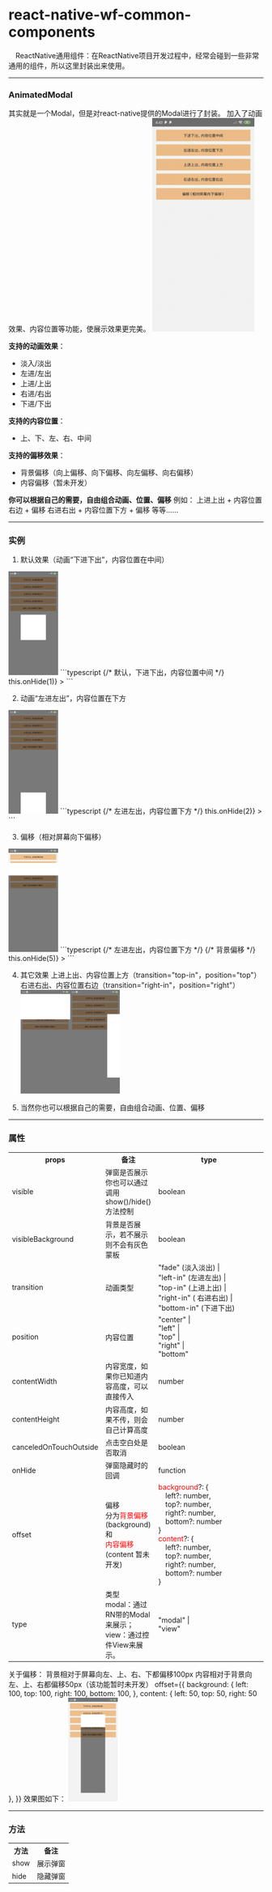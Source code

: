 # react-native-wf-common-components
&emsp;ReactNative通用组件：在ReactNative项目开发过程中，经常会碰到一些非常通用的组件，所以这里封装出来使用。

----
### AnimatedModal
其实就是一个Modal，但是对react-native提供的Modal进行了封装。
加入了动画效果、内容位置等功能，使展示效果更完美。
<img src="./imgs/animated_modal.gif" alt="默认效果" style="zoom:75%;" />

**支持的动画效果**：
- 淡入/淡出
- 左进/左出
- 上进/上出
- 右进/右出
- 下进/下出

**支持的内容位置**：
- 上、下、左、右、中间

**支持的偏移效果**：
- 背景偏移（向上偏移、向下偏移、向左偏移、向右偏移）
- 内容偏移（暂未开发）

**你可以根据自己的需要，自由组合动画、位置、偏移**
例如：
上进上出 + 内容位置右边 + 偏移
右进右出 + 内容位置下方 + 偏移
等等......

----
### 实例
1. 默认效果（动画“下进下出”，内容位置在中间）
<img src="./imgs/1.jpg" alt="默认效果" style="zoom:20%;" />
```typescript
{/* 默认，下进下出，内容位置中间 */}
<AnimatedModal
    visible={visible1}
    onHide={() => this.onHide(1)}
>
	<View style={{ width: 200, height: 200, backgroundColor: '#FFFFFF' }} />
</AnimatedModal>
```

2. 动画“左进左出”，内容位置在下方
<img src="./imgs/2.jpg" alt="默认效果" style="zoom:20%;" />
```typescript
{/* 左进左出，内容位置下方 */}
<AnimatedModal
  visible={visible2}
  transition="left-in"
  position="bottom"
  onHide={() => this.onHide(2)}
>
	<View style={{ width: 200, height: 200, backgroundColor: '#FFFFFF' }} />
</AnimatedModal>
```

3. 偏移（相对屏幕向下偏移）
<img src="./imgs/5.jpg" alt="默认效果" style="zoom:20%;" />
```typescript
{/* 左进左出，内容位置下方 */}
{/* 背景偏移 */}
<AnimatedModal
  visible={visible5}
  transition="top-in"
  position="top"
  offset={{ background: { top: 100 } }}
  onHide={() => this.onHide(5)}
>
	<View style={{ width: width, height: 200, backgroundColor: '#FFFFFF' }} />
</AnimatedModal>
```

4. 其它效果
上进上出、内容位置上方（transition="top-in"，position="top"）
右进右出、内容位置右边（transition="right-in"，position="right"）
<img src="./imgs/3.jpg" alt="默认效果" style="zoom:20%;" /><img src="./imgs/4.jpg" alt="默认效果" style="zoom:20%;" />

5. 当然你也可以根据自己的需要，自由组合动画、位置、偏移

---
### 属性
<table>
  <tr>
    <th>props</th>
    <th>备注</th>
    <th>type</th>
    <th>是否必须</th>
  </tr>
  <tr>
    <td>visible</td>
    <td>弹窗是否展示<br>你也可以通过调用show()/hide()方法控制</td>
    <td>boolean</td>
    <td>非必须，默认false</td>
  </tr>
  <tr>
    <td>visibleBackground</td>
    <td>背景是否展示，若不展示则不会有灰色蒙板</td>
    <td>boolean</td>
    <td>非必须，默认true</td>
  </tr>
  <tr>
    <td>transition</td>
    <td>动画类型</td>
    <td>"fade" (淡入淡出) |<br> "left-in" (左进左出) |<br> "top-in" (上进上出) |<br> "right-in" ( 右进右出) |<br> "bottom-in" (下进下出)</td>
    <td>非必须，默认 "bottom-in"</td>
  </tr>
  <tr>
    <td>position</td>
    <td>内容位置</td>
    <td>"center" |<br> "left" |<br> "top" |<br> "right" |<br> "bottom"</td>
    <td>非必须，默认 "center"</td>
  </tr>
  <tr>
    <td>contentWidth</td>
    <td>内容宽度，如果你已知道内容高度，可以直接传入</td>
    <td>number</td>
    <td>非必须</td>
  </tr>
  <tr>
    <td>contentHeight</td>
    <td>内容高度，如果不传，则会自己计算高度</td>
    <td>number</td>
    <td>非必须</td>
  </tr>
  <tr>
    <td>canceledOnTouchOutside</td>
    <td>点击空白处是否取消</td>
    <td>boolean</td>
    <td>非必须，默认true</td>
  </tr>
  <tr>
    <td>onHide</td>
    <td>弹窗隐藏时的回调</td>
    <td>function</td>
    <td>非必须</td>
  </tr>
  <tr>
    <td>offset</td>
    <td>偏移<br>
      分为<font color="red">背景偏移</font>(background)和<br>
      <font color="red">内容偏移</font>(content 暂未开发)
    </td>
    <td style="min-width:200px">
      <font color="red">background</font>?: {<br>
      &emsp;left?: number,<br>
      &emsp;top?: number,<br>
      &emsp;right?: number,<br>
      &emsp;bottom?: number<br>}<br>
      <font color="red">content</font>?: {<br>
      &emsp;left?: number,<br>
      &emsp;top?: number,<br>
      &emsp;right?: number,<br>
      &emsp;bottom?: number<br>}<br>
    </td>
    <td>非必须，其中每一个属性都是非必须，如果都不传相当于没有偏移</td>
  </tr>
  <tr>
    <td>type</td>
    <td>
      类型<br>
      modal：通过RN带的Modal来展示；<br>
      view：通过控件View来展示。
    </td>
    <td>"modal" |<br>"view"</td>
    <td>非必须，默认为"modal"</td>
  </tr>
</table>
关于偏移：
背景相对于屏幕向左、上、右、下都偏移100px
内容相对于背景向左、上、右都偏移50px（该功能暂时未开发）
offset={{
  background: {
    left: 100,
    top: 100,
    right: 100,
    bottom: 100,
  },
  content: { left: 50, top: 50, right: 50 },
}}
效果图如下：
<img src="./imgs/6.jpg" alt="默认效果" style="zoom:20%;" />

---
### 方法
<table>
  <tr>
    <th>方法</th>
    <th>备注</th>
  </tr>
  <tr>
    <td>show</td>
    <td>展示弹窗</td>
  </tr>
  <tr>
    <td>hide</td>
    <td>隐藏弹窗</td>
  </tr>
</table>


